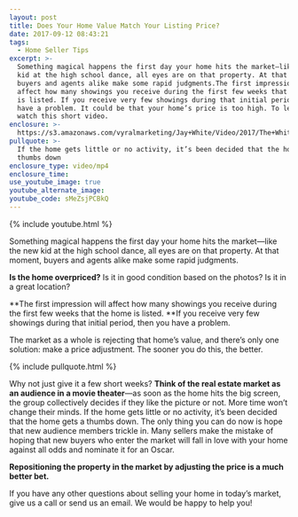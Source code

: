 ```yaml
---
layout: post
title: Does Your Home Value Match Your Listing Price?
date: 2017-09-12 08:43:21
tags:
  - Home Seller Tips
excerpt: >-
  Something magical happens the first day your home hits the market—like the new
  kid at the high school dance, all eyes are on that property. At that moment,
  buyers and agents alike make some rapid judgments.The first impression will
  affect how many showings you receive during the first few weeks that the home
  is listed. If you receive very few showings during that initial period, you
  have a problem. It could be that your home’s price is too high. To learn more,
  watch this short video.
enclosure: >-
  https://s3.amazonaws.com/vyralmarketing/Jay+White/Video/2017/The+White+Group+%257C+When+To+Change+Your+Price%253F.mp4
pullquote: >-
  If the home gets little or no activity, it’s been decided that the home gets a
  thumbs down
enclosure_type: video/mp4
enclosure_time:
use_youtube_image: true
youtube_alternate_image:
youtube_code: sMeZsjPCBkQ
---
```



{% include youtube.html %}

Something magical happens the first day your home hits the market—like the new kid at the high school dance, all eyes are on that property. At that moment, buyers and agents alike make some rapid judgments.

**Is the home overpriced?** Is it in good condition based on the photos? Is it in a great location?

**The first impression will affect how many showings you receive during the first few weeks that the home is listed.&nbsp;**If you receive very few showings during that initial period, then you have a problem.

The market as a whole is rejecting that home’s value, and there’s only one solution: make a price adjustment. The sooner you do this, the better.

{% include pullquote.html %}

Why not just give it a few short weeks? **Think of the real estate market as an audience in a movie theater**—as soon as the home hits the big screen, the group collectively decides if they like the picture or not. More time won’t change their minds. If the home gets little or no activity, it’s been decided that the home gets a thumbs down. The only thing you can do now is hope that new audience members trickle in. Many sellers make the mistake of hoping that new buyers who enter the market will fall in love with your home against all odds and nominate it for an Oscar.

**Repositioning the property in the market by adjusting the price is a much better bet.**

If you have any other questions about selling your home in today’s market, give us a call or send us an email. We would be happy to help you!